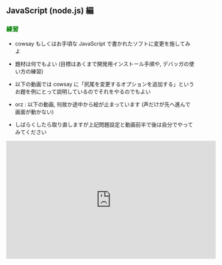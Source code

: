 <div style="counter-reset: h1 6"></div>
<div style="counter-reset: h2 1;"></div>

## JavaScript (node.js) 編

### <font color="green">練習</font>

* cowsay もしくはお手頃な JavaScript で書かれたソフトに変更を施してみよ
* 題材は何でもよい (目標はあくまで開発用インストール手順や, デバッガの使い方の練習)
* 以下の動画では cowsay に「尻尾を変更するオプションを追加する」というお題を例にとって説明しているのでそれをやるのでもよい

* orz : 以下の動画, 何故か途中から絵が止まっています (声だけが先へ進んで画面が動かない)
* しばらくしたら取り直しますが上記問題設定と動画前半で後は自分でやってみてください

<iframe width="560" height="315" src="https://www.youtube.com/embed/B45opH38rOI?si=ZA3SHU7m_qG7Foir&amp;start=630" title="YouTube video player" frameborder="0" allow="accelerometer; autoplay; clipboard-write; encrypted-media; gyroscope; picture-in-picture; web-share" referrerpolicy="strict-origin-when-cross-origin" allowfullscreen></iframe>

